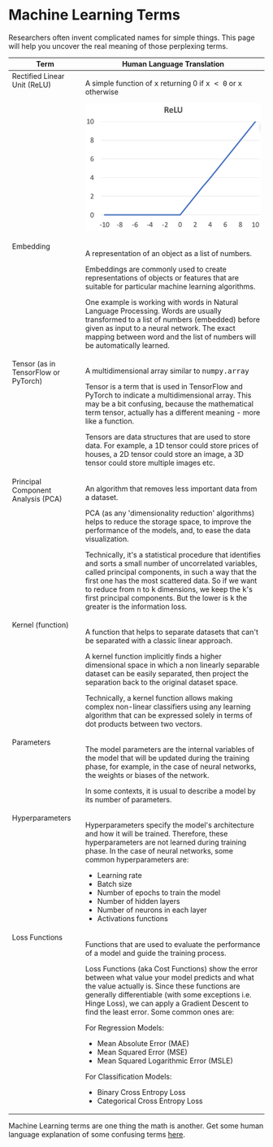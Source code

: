 # Machine Learning Terms

Researchers often invent complicated names for simple things. This page will help you uncover the real meaning of those perplexing terms.

<table>
<thead>
<tr>
<th>Term</th>
<th>Human Language Translation</th>
</tr>
</thead>
<tbody>
<tr>
<td valign="top">Rectified Linear Unit (ReLU)</td>
<td>
    <p>A simple function of <tt>x</tt> returning 0 if <tt>x < 0</tt> or <tt>x</tt> otherwise</p>
    <p><img width="400px" src="images/relu.png"></p>
</td>
</tr>
<tr>
<td valign="top">Embedding</td>
<td>
    <p>A representation of an object as a list of numbers.</p>
    <p>Embeddings are commonly used to create representations of objects or features that are suitable for particular machine learning algorithms.</p>
    <p>One example is working with words in Natural Language Processing. Words are usually transformed to a list of numbers (embedded) before given as input to a neural network. The exact mapping between word and the list of numbers will be automatically learned.</p>
</td>
</tr>
<tr>
<td valign="top">Tensor (as in TensorFlow or PyTorch)</td>
<td>
    <p>A multidimensional array similar to <tt>numpy.array</tt></p>
    <p>Tensor is a term that is used in TensorFlow and PyTorch to indicate a multidimensional array. This may be a bit confusing, because the mathematical term tensor, actually has a different meaning - more like a function.</p>
    <p>Tensors are data structures that are used to store data. For example, a 1D tensor could store prices of houses, a 2D tensor could store an image, a 3D tensor could store multiple images etc.</p>
</td>
</tr>
<tr>
<td valign="top">Principal Component Analysis (PCA)</td>
<td>
    <p>An algorithm that removes less important data from a dataset.</p>
    <p>PCA (as any 'dimensionality reduction' algorithms) helps to reduce the storage space, to improve the performance of the models, and, to ease the data visualization.</p>
    <p>Technically, it's a statistical procedure that identifies and sorts a small number of uncorrelated variables, called principal components, in such a way that the first one has the most scattered data. So if we want to reduce from <tt>n</tt> to <tt>k</tt> dimensions, we keep the <tt>k</tt>'s first principal components. But the lower is <tt>k</tt> the greater is the information loss.</p>
</td>
</tr>
<tr>
<td valign="top">Kernel (function)</td>
<td>
    <p>A function that helps to separate datasets that can't be separated with a classic linear approach.</p>
    <p>A kernel function implicitly finds a higher dimensional space in which a non linearly separable dataset can be easily separated, then project the separation back to the original dataset space.</p>
    <p>Technically, a kernel function allows making complex non-linear classifiers using any learning algorithm that can be expressed solely in terms of dot products between two vectors.</p>
</td>
</tr>
<tr>
<td valign="top">Parameters</td>
<td>
    <p>The model parameters are the internal variables of the model that will be updated during the training phase, for example, in the case of neural networks, the weights or biases of the network.</p>
    <p>In some contexts, it is usual to describe a model by its number of parameters.</p>
</td>
</tr>
<tr>
<td valign="top">Hyperparameters</td>
<td>
    <p>Hyperparameters specify the model's architecture and how it will be trained. Therefore, these hyperparameters are not learned during training phase. In the case of neural networks, some common hyperparameters are:</p>
    <ul>
        <li>Learning rate</li>
        <li>Batch size</li>
        <li>Number of epochs to train the model</li>
        <li>Number of hidden layers</li>
        <li>Number of neurons in each layer</li>
        <li>Activations functions</li>
    </ul>
</td>
</tr>
<tr>
<td valign="top">Loss Functions</td>
<td>
    <p>Functions that are used to evaluate the performance of a model and guide the training process.</p>
    <p>Loss Functions (aka Cost Functions) show the error between what value your model predicts and what the value actually is. Since these functions are generally differentiable (with some exceptions i.e. Hinge Loss), we can apply a Gradient Descent to find the least error. Some common ones are:</p>
    <p>For Regression Models:</p>
    <ul>
        <li>Mean Absolute Error (MAE)</li>
        <li>Mean Squared Error (MSE)</li>
        <li>Mean Squared Logarithmic Error (MSLE)</li>
    </ul>
    <p>For Classification Models:</p>
    <ul>
        <li>Binary Cross Entropy Loss</li>
        <li>Categorical Cross Entropy Loss</li>
    </ul>
</td>
</tr>
</tbody>
</table>

Machine Learning terms are one thing the math is another. Get some human language explanation of some confusing terms [here](math-terms.md).
